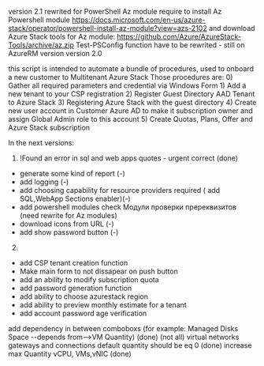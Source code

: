 version 2.1
  rewrited for PowerShell Az module
  require to install Az Powershell module
  https://docs.microsoft.com/en-us/azure-stack/operator/powershell-install-az-module?view=azs-2102
  and download Azure Stack tools for Az module: https://github.com/Azure/AzureStack-Tools/archive/az.zip
  Test-PSConfig function have to be rewrited - still on AzureRM version
version 2.0

this script is intended to automate a bundle of procedures, used to onboard a new customer to Multitenant Azure Stack
Those procedures are:
    0) Gather all required parameters and credential via Windows Form 
    1) Add a new tenant to your CSP registration
    2) Register Guest Directory AAD Tenant to Azure Stack
    3) Registering Azure Stack with the guest directory
    4) Create new user account in Customer Azure AD to make it subscription owner and assign Global Admin role to this account
    5) Create Quotas, Plans, Offer and Azure Stack subscription

In the next versions:
1) !Found an error in sql and web apps quotes - urgent correct (done)
 - generate some kind of report (-)
 - add logging (-)
 - add choosing capability for  resource providers required ( add SQL,WebApp Sections enabler)(-)
 - add powershell modules check Модули проверки пререквизитов (need rewrite for Az modules)
 - download icons from URL (-)
 - add show password button (-)
2) 
 - add CSP tenant creation function
 - Make main form to not dissapear on push button
 - add an ability to modify subscription quota
 - add password generation function
 - add ability to choose azurestack region
 - add ability to preview monthly estimate for a tenant
 - add account password age verification
  


 add dependency in between comboboxs (for example: Managed Disks Space --depends from-->VM Quantity) (done) (not all)
 virtual networks gateways and connections default quantity should be eq 0 (done)
 increase max Quantity vCPU, VMs,vNIC (done)
####

